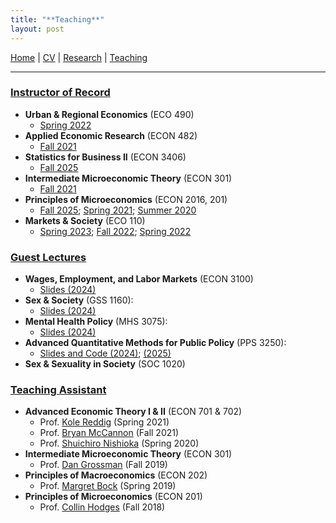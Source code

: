 ```yaml
---
title: "**Teaching**"
layout: post
---
```


<nav>
  <a href="https://joshmartinecon.github.io/">Home</a> | 
  <a href="https://nbviewer.org/github/joshmartinecon/quarto-cv/blob/main/joshmartin_cv.pdf" target="_blank" rel="noopener noreferrer">CV</a> | 
  <a href="https://joshmartinecon.github.io/research.html">Research</a> | 
  <a href="https://joshmartinecon.github.io/teaching.html">Teaching</a>
</nav>

---

### <ins>**Instructor of Record**</ins>

<ul>
  <li>
    <strong>Urban & Regional Economics</strong> (ECO 490)
    <ul>
      <li>
        <a href="https://github.com/joshmartinecon/joshmartinecon.github.io/blob/main/teaching/syllabi/2022Spring_ECO490_syllabus.pdf" target="_blank" rel="noopener noreferrer">Spring 2022</a>
      </li>
    </ul>
  </li>
  <li>
    <strong>Applied Economic Research</strong> (ECON 482)
    <ul>
      <li>
        <a href="https://github.com/joshmartinecon/joshmartinecon.github.io/blob/main/teaching/syllabi/2021Fall_ECON482_syllabus.pdf" target="_blank" rel="noopener noreferrer">Fall 2021</a>
      </li>
    </ul>
  </li>
  <li>
    <strong>Statistics for Business II</strong> (ECON 3406)
    <ul>
      <li>
        <a href="https://github.com/joshmartinecon/joshmartinecon.github.io/blob/main/teaching/syllabi/2025Fall_ECON3406_syllabus.pdf" target="_blank" rel="noopener noreferrer">Fall 2025</a>
      </li>
    </ul>
  </li>
  <li>
    <strong>Intermediate Microeconomic Theory</strong> (ECON 301)
    <ul>
      <li>
        <a href="https://github.com/joshmartinecon/joshmartinecon.github.io/blob/main/teaching/syllabi/2021Fall_ECON301_syllabus.pdf" target="_blank" rel="noopener noreferrer">Fall 2021</a>
      </li>
    </ul>
  </li>
  <li>
    <strong>Principles of Microeconomics</strong> (ECON 2016, 201)
    <ul>
      <li>
        <a href="https://github.com/joshmartinecon/joshmartinecon.github.io/blob/main/teaching/syllabi/2025Fall_ECON2106_syllabus.pdf" target="_blank" rel="noopener noreferrer">Fall 2025</a>; <a href="https://github.com/joshmartinecon/joshmartinecon.github.io/blob/main/teaching/syllabi/2021Spring_ECON201_syllabus.pdf" target="_blank" rel="noopener noreferrer">Spring 2021</a>; <a href="https://github.com/joshmartinecon/joshmartinecon.github.io/blob/main/teaching/syllabi/2020Summer_ECON201_syllabus.pdf" target="_blank" rel="noopener noreferrer">Summer 2020</a>
      </li>
    </ul>
  </li>
  <li>
    <strong>Markets & Society</strong> (ECO 110)
    <ul>
      <li>
        <a href="https://github.com/joshmartinecon/joshmartinecon.github.io/blob/main/teaching/syllabi/2023Spring_ECO110_syllabus.pdf" target="_blank" rel="noopener noreferrer">Spring 2023</a>; <a href="https://github.com/joshmartinecon/joshmartinecon.github.io/blob/main/teaching/syllabi/2022Fall_ECO110_syllabus.pdf" target="_blank" rel="noopener noreferrer">Fall 2022</a>; <a href="https://github.com/joshmartinecon/joshmartinecon.github.io/blob/main/teaching/syllabi/2022Spring_ECO110_syllabus.pdf" target="_blank" rel="noopener noreferrer">Spring 2022</a>
      </li>
    </ul>
  </li>
</ul>

### <ins>**Guest Lectures**</ins>

<ul>
  <li>
    <strong>Wages, Employment, and Labor Markets</strong> (ECON 3100)
    <ul>
      <li>
        <a href="https://github.com/joshmartinecon/joshmartinecon.github.io/tree/main/teaching/lectures/Vanderbilt/ECON%203100%20Guest%20Lecture%2010.15.24" target="_blank" rel="noopener noreferrer">Slides (2024)</a>
      </li>
    </ul>
  </li>
  <li>
    <strong>Sex &amp; Society</strong> (GSS 1160):
    <ul>
      <li>
        <a href="https://github.com/joshmartinecon/joshmartinecon.github.io/tree/main/teaching/lectures/Vanderbilt/GSS%201160%20Guest%20Lecture%203.4.24" target="_blank" rel="noopener noreferrer">Slides (2024)</a>
      </li>
    </ul>
  </li>
  <li>
    <strong>Mental Health Policy</strong> (MHS 3075):
    <ul>
      <li>
        <a href="https://github.com/joshmartinecon/joshmartinecon.github.io/tree/main/teaching/lectures/Vanderbilt/MHS%203075%20Guest%20Lecture%2010.22.24" target="_blank" rel="noopener noreferrer">Slides (2024)</a>
      </li>
    </ul>
  </li>
  <li>
    <strong>Advanced Quantitative Methods for Public Policy</strong> (PPS 3250):
    <ul>
      <li>
        <a href="https://github.com/joshmartinecon/joshmartinecon.github.io/tree/main/teaching/lectures/Vanderbilt/PPS%203250/Guest%20Lecture%202.21.24" target="_blank" rel="noopener noreferrer">Slides and Code (2024)</a>; <a href="https://github.com/joshmartinecon/joshmartinecon.github.io/tree/main/teaching/lectures/Vanderbilt/PPS%203250/Guest%20Lecture%202.24.25" target="_blank" rel="noopener noreferrer">(2025)</a>
      </li>
    </ul>
  </li>
  <li>
    <strong>Sex &amp; Sexuality in Society</strong> (SOC 1020)
  </li>
</ul>

### <ins>**Teaching Assistant**<ins>

<ul>
   <li>
    <strong>Advanced Economic Theory I &amp; II</strong> (ECON 701 & 702)
    <ul>
      <li>
        Prof. <a href="https://sites.google.com/site/kolereddig" target="_blank" rel="noopener noreferrer">Kole Reddig</a> (Spring 2021)
      </li>
      <li>
        Prof. <a href="https://sites.google.com/site/bryancmccannon/" target="_blank" rel="noopener noreferrer">Bryan McCannon</a> (Fall 2021)
      </li>
      <li>
        Prof. <a href="https://community.wvu.edu/~shnishioka/" target="_blank" rel="noopener noreferrer">Shuichiro Nishioka</a> (Spring 2020)
      </li>
    </ul>
  </li>
  <li>
    <strong>Intermediate Microeconomic Theory</strong> (ECON 301)
    <ul>
      <li>
        Prof. <a href="https://sites.google.com/view/danielgrossman/home" target="_blank" rel="noopener noreferrer">Dan Grossman</a> (Fall 2019)
      </li>
    </ul>
  </li>
  <li>
    <strong>Principles of Macroeconomics</strong> (ECON 202)
    <ul>
      <li>
        Prof. <a href="https://sites.google.com/view/margaretbock" target="_blank" rel="noopener noreferrer">Margret Bock</a> (Spring 2019)
      </li>
    </ul>
  </li>
  <li>
    <strong>Principles of Microeconomics</strong> (ECON 201)
    <ul>
      <li>
        Prof. <a href="https://sites.google.com/site/collinhodges/home" target="_blank" rel="noopener noreferrer">Collin Hodges</a> (Fall 2018)
      </li>
    </ul>
  </li>
</ul>
